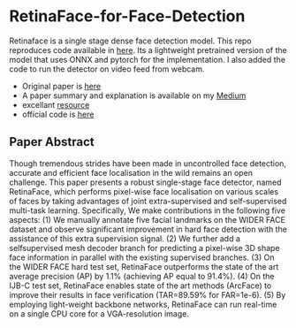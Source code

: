 # RetinaFace-for-Face-Detection

Retinaface is a single stage dense face detection model. This repo reproduces code available in [here](https://github.com/Linzaer/Ultra-Light-Fast-Generic-Face-Detector-1MB). Its a lightweight pretrained version of the model that uses ONNX and pytorch for the implementation. I also added the code to run the detector on video feed from webcam.

* Original paper is [here](https://arxiv.org/abs/1905.00641)
* A paper summary and explanation is available on my [Medium]()
* excellant [resource](https://github.com/biubug6/Face-Detector-1MB-with-landmark)
* official code is [here](https://github.com/deepinsight/insightface)


## Paper Abstract
Though tremendous strides have been made in uncontrolled face detection, accurate and efficient face localisation in the wild remains an open challenge. This paper presents a robust single-stage face detector, named
RetinaFace, which performs pixel-wise face localisation
on various scales of faces by taking advantages of joint
extra-supervised and self-supervised multi-task learning.
Specifically, We make contributions in the following five
aspects: (1) We manually annotate five facial landmarks
on the WIDER FACE dataset and observe significant improvement in hard face detection with the assistance of
this extra supervision signal. (2) We further add a selfsupervised mesh decoder branch for predicting a pixel-wise
3D shape face information in parallel with the existing supervised branches. (3) On the WIDER FACE hard test set,
RetinaFace outperforms the state of the art average precision (AP) by 1.1% (achieving AP equal to 91.4%). (4)
On the IJB-C test set, RetinaFace enables state of the art
methods (ArcFace) to improve their results in face verification (TAR=89.59% for FAR=1e-6). (5) By employing light-weight backbone networks, RetinaFace can run
real-time on a single CPU core for a VGA-resolution image.
